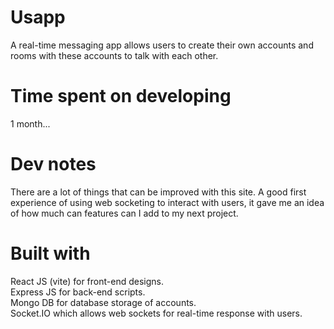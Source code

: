 # Usapp
A real-time messaging app allows users to create their own accounts and rooms with these accounts to talk with each other.

# Time spent on developing
1 month...

# Dev notes
There are a lot of things that can be improved with this site. A good first experience of using web socketing to interact with users, it gave me an idea of how much can features can I add to my next project. 

# Built with  <br/>
React JS (vite) for front-end designs. <br/>
Express JS for back-end scripts.  <br/>
Mongo DB for database storage of accounts.  <br/>
Socket.IO which allows web sockets for real-time response with users.  <br/>
